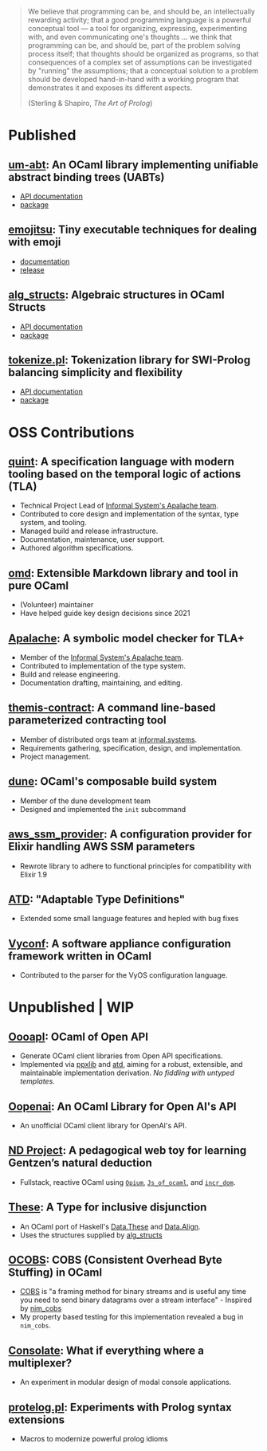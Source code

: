 <div class="expose">

> We believe that programming can be, and should be, an intellectually rewarding
> activity; that a good programming language is a powerful conceptual tool
> &mdash; a tool for organizing, expressing, experimenting with, and even
> communicating one's thoughts ... we think that programming can be, and should
> be, part of the problem solving process itself; that thoughts should be
> organized as programs, so that consequences of a complex set of assumptions
> can be investigated by "running" the assumptions; that a conceptual solution
> to a problem should be developed hand-in-hand with a working program that
> demonstrates it and exposes its different aspects.
>
> (Sterling & Shapiro, *The Art of Prolog*)

# Published

## [um-abt](https://github.com/shonfeder/um-abt): An OCaml library implementing unifiable abstract binding trees (UABTs)

- [API documentation](https://shonfeder.github.io/um-abt/um-abt/Abt/index.html)
- [package](http://opam.ocaml.org/packages/um-abt/um-abt.0.1.5/)

## [emojitsu](https://github.com/shonfeder/emojitsu): Tiny executable techniques for dealing with emoji

- [documentation](https://github.com/shonfeder/emojitsu#cli-usage)
- [release](https://github.com/shonfeder/emojitsu/releases)

## [alg_structs](https://github.com/shonfeder/alg_structs): Algebraic structures in OCaml Structs

- [API documentation](https://shonfeder.github.io/alg_structs/)
- [package](https://opam.ocaml.org/packages/alg_structs/)

## [tokenize.pl](https://github.com/aBathologist/tokenize): Tokenization library for SWI-Prolog balancing simplicity and flexibility

- [API documentation](https://www.swi-prolog.org/pack/file_details/tokenize/prolog/tokenize.pl)
- [package](https://www.swi-prolog.org/pack/list?p=tokenize)

# OSS Contributions

## [quint](https://github.com/informalsystems/quint): A specification language with modern tooling based on the temporal logic of actions (TLA)

- Technical Project Lead of [Informal System's Apalache team](https://apalache.informal.systems/).
- Contributed to core design and implementation of the syntax, type system, and tooling.
- Managed build and release infrastructure.
- Documentation, maintenance, user support.
- Authored algorithm specifications.

## [omd](https://github.com/ocaml/omd): Extensible Markdown library and tool in pure OCaml

- (Volunteer) maintainer
- Have helped guide key design decisions since 2021

## [Apalache](https://github.com/informalsystems/apalache): A symbolic model checker for TLA+

- Member of the [Informal System's Apalache team](https://apalache.informal.systems/).
- Contributed to implementation of the type system.
- Build and release engineering.
- Documentation drafting, maintaining, and editing.

## [themis-contract](https://github.com/informalsystems/themis-contract): A command line-based parameterized contracting tool

- Member of distributed orgs team at [informal.systems](https://informal.systems/).
- Requirements gathering, specification, design, and implementation.
- Project management.

## [dune](https://github.com/ocaml/dune): OCaml's composable build system

- Member of the dune development team
- Designed and implemented the `init` subcommand

## [aws_ssm_provider](https://github.com/caredox/aws_ssm_provider): A configuration provider for Elixir handling AWS SSM parameters

- Rewrote library to adhere to functional principles for compatibility with Elixir 1.9

## [ATD](https://github.com/mjambon/atd): "Adaptable Type Definitions"

- Extended some small language features and hepled with bug fixes

## [Vyconf](https://github.com/vyos/vyconf): A software appliance configuration framework written in OCaml

- Contributed to the parser for the VyOS configuration language.

# Unpublished | WIP

## [OooapI](https://github.com/XFFS/OooapI): OCaml of Open API

- Generate OCaml client libraries from Open API specifications.
- Implemented via [ppxlib](https://github.com/ocaml-ppx/ppxlib) and
  [atd](https://github.com/ahrefs/atd), aiming for a robust, extensible, and
  maintainable implementation derivation. *No fiddling with untyped templates.*

## [Oopenai](https://github.com/XFFS/oopenai): An OCaml Library for Open AI's API

- An unofficial OCaml client library for OpenAI's API.

## [ND Project](https://github.com/shonfeder/nd_project): A pedagogical web toy for learning Gentzen’s natural deduction

- Fullstack, reactive OCaml using [`Opium`](https://github.com/rgrinberg/opium),
  [`Js_of_ocaml`](https://github.com/ocsigen/js_of_ocaml), and
  [`incr_dom`](https://github.com/janestreet/incr_dom).

## [These](https://github.com/shonfeder/these): A Type for inclusive disjunction

- An OCaml port of Haskell's
  [Data.These](http://hackage.haskell.org/package/these-1.0.1/docs/Data-These.html)
  and [Data.Align](https://hackage.haskell.org/package/these-0.7.3/docs/Data-Align.html).
- Uses the structures supplied by [alg_structs](/programs)

## [OCOBS](https://github.com/shonfeder/ocobs): COBS (Consistent Overhead Byte Stuffing) in OCaml

- [COBS](https://en.wikipedia.org/wiki/Consistent_Overhead_Byte_Stuffing) is "a
  framing method for binary streams and is useful any time you need to send
  binary datagrams over a stream interface" - Inspired by
  [nim_cobs](https://github.com/keyme/nim_cobs)
- My property based testing for this implementation revealed a bug in `nim_cobs`.

## [Consolate](https://github.com/shonfeder/consolate): What if everything where a multiplexer?

- An experiment in modular design of modal console applications.

## [protelog.pl](https://github.com/aBathologist/protelog): Experiments with Prolog syntax extensions

- Macros to modernize powerful prolog idioms

</div>
